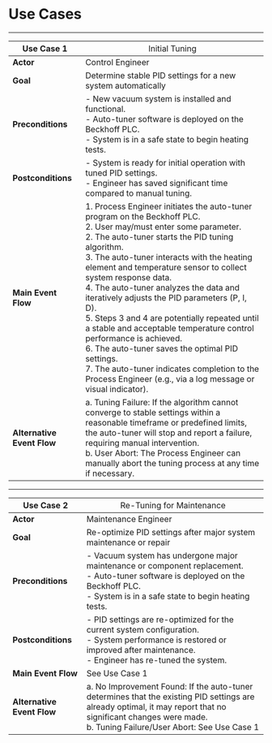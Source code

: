 # Use Cases
---
| __Use Case 1__                | <span style="font-weight:normal">Initial Tuning</span> | 
|---|---|
| __Actor__                     | Control Engineer
| __Goal__                      | Determine stable PID settings for a new system automatically |
| __Preconditions__             | - New vacuum system is installed and functional.<br>- Auto-tuner software is deployed on the Beckhoff PLC.<br>- System is in a safe state to begin heating tests. |
| __Postconditions__            | - System is ready for initial operation with tuned PID settings.<br>- Engineer has saved significant time compared to manual tuning.
| __Main Event Flow__           | 1. Process Engineer initiates the auto-tuner program on the Beckhoff PLC.<br>2. User may/must enter some parameter.<br> 2. The auto-tuner starts the PID tuning algorithm.<br>3. The auto-tuner interacts with the heating element and temperature sensor to collect system response data.<br>4. The auto-tuner analyzes the data and iteratively adjusts the PID parameters (P, I, D).<br>5. Steps 3 and 4 are potentially repeated until a stable and acceptable temperature control performance is achieved.<br>6. The auto-tuner saves the optimal PID settings.<br>7. The auto-tuner indicates completion to the Process Engineer (e.g., via a log message or visual indicator).
| __Alternative Event Flow__    | a. Tuning Failure: If the algorithm cannot converge to stable settings within a reasonable timeframe or predefined limits, the auto-tuner will stop and report a failure, requiring manual intervention.<br>b. User Abort: The Process Engineer can manually abort the tuning process at any time if necessary.
---
| __Use Case 2__                | <span style="font-weight:normal">Re-Tuning for Maintenance</span> | 
|---|---|
| __Actor__                     | Maintenance Engineer
| __Goal__                      | Re-optimize PID settings after major system maintenance or repair
| __Preconditions__             | - Vacuum system has undergone major maintenance or component replacement.<br>- Auto-tuner software is deployed on the Beckhoff PLC.<br>- System is in a safe state to begin heating tests.
| __Postconditions__            | - PID settings are re-optimized for the current system configuration.<br>- System performance is restored or improved after maintenance.<br>- Engineer has re-tuned the system.
| __Main Event Flow__           | See Use Case 1
| __Alternative Event Flow__    | a. No Improvement Found: If the auto-tuner determines that the existing PID settings are already optimal, it may report that no significant changes were made.<br>b. Tuning Failure/User Abort: See Use Case 1